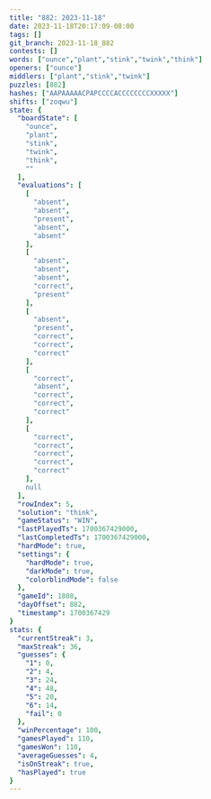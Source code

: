 ```yaml
---
title: "882: 2023-11-18"
date: 2023-11-18T20:17:09-08:00
tags: []
git_branch: 2023-11-18_882
contests: []
words: ["ounce","plant","stink","twink","think"]
openers: ["ounce"]
middlers: ["plant","stink","twink"]
puzzles: [882]
hashes: ["AAPAAAAACPAPCCCCACCCCCCCCXXXXX"]
shifts: ["zoqwu"]
state: {
  "boardState": [
    "ounce",
    "plant",
    "stink",
    "twink",
    "think",
    ""
  ],
  "evaluations": [
    [
      "absent",
      "absent",
      "present",
      "absent",
      "absent"
    ],
    [
      "absent",
      "absent",
      "absent",
      "correct",
      "present"
    ],
    [
      "absent",
      "present",
      "correct",
      "correct",
      "correct"
    ],
    [
      "correct",
      "absent",
      "correct",
      "correct",
      "correct"
    ],
    [
      "correct",
      "correct",
      "correct",
      "correct",
      "correct"
    ],
    null
  ],
  "rowIndex": 5,
  "solution": "think",
  "gameStatus": "WIN",
  "lastPlayedTs": 1700367429000,
  "lastCompletedTs": 1700367429000,
  "hardMode": true,
  "settings": {
    "hardMode": true,
    "darkMode": true,
    "colorblindMode": false
  },
  "gameId": 1808,
  "dayOffset": 882,
  "timestamp": 1700367429
}
stats: {
  "currentStreak": 3,
  "maxStreak": 36,
  "guesses": {
    "1": 0,
    "2": 4,
    "3": 24,
    "4": 48,
    "5": 20,
    "6": 14,
    "fail": 0
  },
  "winPercentage": 100,
  "gamesPlayed": 110,
  "gamesWon": 110,
  "averageGuesses": 4,
  "isOnStreak": true,
  "hasPlayed": true
}
---
```

<!-- more -->
